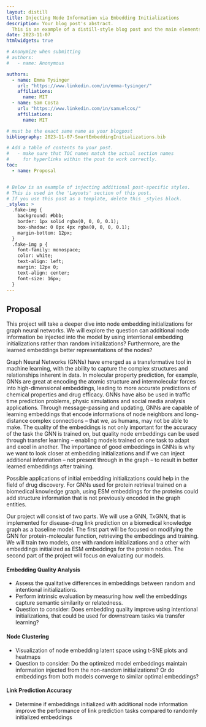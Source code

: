 ```yaml
---
layout: distill
title: Injecting Node Information via Embedding Initializations
description: Your blog post's abstract.
  This is an example of a distill-style blog post and the main elements it supports.
date: 2023-11-07
htmlwidgets: true

# Anonymize when submitting
# authors:
#   - name: Anonymous

authors:
  - name: Emma Tysinger
    url: "https://www.linkedin.com/in/emma-tysinger/"
    affiliations:
      name: MIT
  - name: Sam Costa
    url: "https://www.linkedin.com/in/samuelcos/"
    affiliations:
      name: MIT

# must be the exact same name as your blogpost
bibliography: 2023-11-07-SmartEmbeddingInitializations.bib 

# Add a table of contents to your post.
#   - make sure that TOC names match the actual section names
#     for hyperlinks within the post to work correctly.
toc:
  - name: Proposal


# Below is an example of injecting additional post-specific styles.
# This is used in the 'Layouts' section of this post.
# If you use this post as a template, delete this _styles block.
_styles: >
  .fake-img {
    background: #bbb;
    border: 1px solid rgba(0, 0, 0, 0.1);
    box-shadow: 0 0px 4px rgba(0, 0, 0, 0.1);
    margin-bottom: 12px;
  }
  .fake-img p {
    font-family: monospace;
    color: white;
    text-align: left;
    margin: 12px 0;
    text-align: center;
    font-size: 16px;
  }
---
```

## Proposal

This project will take a deeper dive into node embedding initializations for graph neural networks. We will explore the question can additional node information be injected into the model by using intentional embedding initializations rather than random initializations? Furthermore, are the learned embeddings better representations of the nodes? 

Graph Neural Networks (GNNs) have emerged as a transformative tool in machine learning, with the ability to capture the complex structures and relationships inherent in data. In molecular property prediction, for example, GNNs are great at encoding the atomic structure and intermolecular forces into high-dimensional embeddings, leading to more accurate predictions of chemical properties and drug efficacy. GNNs have also be used in traffic time prediction problems, physic simulations and social media analysis applications. Through message-passing and updating, GNNs are capable of learning embeddings that encode informations of node neighbors and long-distance complex connections – that we, as humans, may not be able to make. The quality of the embeddings is not only important for the accuracy of the task the GNN is trained on, but quality node embeddings can be used through transfer learning – enabling models trained on one task to adapt and excel in another. The importance of good embeddings in GNNs is why we want to look closer at embedding initializations and if we can inject additional information – not present through in the graph – to result in better learned embeddings after training.

Possible applications of initial embedding initializations could help in the field of drug discovery. For GNNs used for protein retrieval trained on a biomedical knowledge graph, using ESM embeddings for the proteins could add structure information that is not previously encoded in the graph entities. 

Our project will consist of two parts. We will use a GNN, TxGNN, that is implemented for disease-drug link prediction on a biomedical knowledge graph as a baseline model. The first part will be focused on modifying the GNN for protein-molecular function, retrieving the embeddings and training. We will train two models, one with random initializations and a other with embeddings initialized as ESM embeddings for the protein nodes. 
The second part of the project will focus on evaluating our models.

#### Embedding Quality Analysis
- Assess the qualitative differences in embeddings between random and intentional initializations.
- Perform intrinsic evaluation by measuring how well the embeddings capture semantic similarity or relatedness.
- Question to consider: Does embedding quality improve using intentional initializations, that could be used for downstream tasks via transfer learning?

#### Node Clustering
- Visualization of node embedding latent space using t-SNE plots and heatmaps
- Question to consider: Do the optimized model embeddings maintain information injected from the non-random initializations? Or do embeddings from both models converge to similar optimal embeddings?

#### Link Prediction Accuracy
- Determine if embeddings initialized with additional node information improve the performance of link prediction tasks compared to randomly initialized embeddings


  


